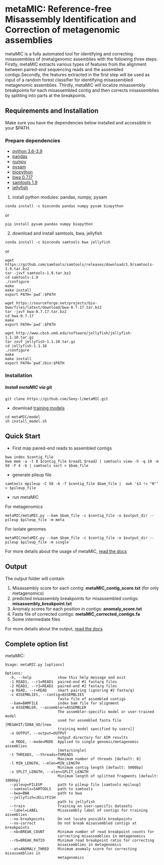 # metaMIC: Reference-free Misassembly Identification and Correction of metagenomic assemblies
metaMIC is a fully automated tool for identifying and correcting misassemblies of (meta)genomic assemblies with the following three steps. Firstly, metaMIC extracts various types of features from the alignment between paired-end sequencing reads and the assembled contigs.Secondly, the features extracted in the first step will be used as input of a random forest classifier for identifying misassembled metagenomic assemblies. Thirdly, metaMIC will localize misassembly breakpoints for each misassembled contig and then corrects misassemblies by splitting into parts at the breakpoints.


## Requirements and Installation
Make sure you have the dependencies below installed and accessible in your $PATH.

### Prepare dependencies

- [python 3.6-3.9](https://www.python.org/downloads/)
- [pandas](https://pandas.pydata.org/)
- [numpy](https://numpy.org/)
- [pysam](https://pypi.org/project/pysam/0.8.4/)
- [biopython](https://pypi.org/project/biopython/)
- [bwa 0.7.17](https://sourceforge.net/projects/bio-bwa/files/)
- [samtools 1.9](https://sourceforge.net/projects/samtools/files/samtools/)
- [jellyfish](http://www.cbcb.umd.edu/software/jellyfish/)

1. install python modules: pandas, numpy, pysam
```
conda install -c bioconda pandas numpy pysam biopython  
```
or

```
pip install pysam pandas numpy biopython
```

2. download and install samtools, bwa, jellyfish
```
conda install -c bioconda samtools bwa jellyfish  
```
or

```
wget https://github.com/samtools/samtools/releases/download/1.9/samtools-1.9.tar.bz2
tar -jxvf samtools-1.9.tar.bz2
cd samtools-1.9
./configure
make
make install
export PATH=`pwd`:$PATH
```

```
wget https://sourceforge.net/projects/bio-bwa/files/latest/download/bwa-0.7.17.tar.bz2
tar -jxvf bwa-0.7.17.tar.bz2
cd bwa-0.7.17
make
export PATH=`pwd`:$PATH
```

```
wget http://www.cbcb.umd.edu/software/jellyfish/jellyfish-1.1.10.tar.gz
tar zxvf jellyfish-1.1.10.tar.gz
cd jellyfish-1.1.10
./configure
make
make install
export PATH=`pwd`/bin:$PATH
```

### Installation

##### Install metaMIC via git

```
git clone https://github.com/Seny-l/metaMIC.git
```
- download [training models](https://zenodo.org/record/4717667#.YIQvu5MzZTY)

```
cd metaMIC/model
sh install_model.sh
```

## Quick Start
- First map paired-end reads to assembled contigs

```
bwa index $contig_file
bwa mem -a -t 8 $contig_file $read1 $read2 | samtools view -h -q 10 -m 50 -F 4 -b | samtools sort > $bam_file
```
- generate pileup file

```
samtools mpileup -C 50 -A -f $contig_file $bam_file |  awk '$3 != "N"' > $pileup_file
```
- run metaMIC

For metagenomics

```
metaMIC/metaMIC.py --bam $bam_file -c $contig_file -o $output_dir --pileup $pileup_file -m meta 
```
For isolate genomes

```
metaMIC/metaMIC.py --bam $bam_file -c $contig_file -o $output_dir --pileup $pileup_file -m single 
```


For more details about the usage of metaMIC, [read the docs](http:)

## Output
The output folder will contain
1. Misassembly score for each contig: **metaMIC_contig_score.txt** (for only metagenomics)
2. predicted misassembly breakpoints for misassembled contigs: **misassembly_breakpoint.txt**
3. Anomaly scores for each position in contigs: **anomaly_score.txt**
4. Fasta file of corrected contigs: **metaMIC_corrected_contigs.fa**
5. Some intermediate files

For more details about the output, [read the docs](http:)

## Complete option list
metaMIC:

```
Usage: metaMIC.py [options]

Options:
  -h, --help            show this help message and exit
  -1 READ1, --r1=READ1  paired-end #1 fasta/q files
  -2 READ2, --r2=READ2  paired-end #2 fasta/q files
  -p READ, --r=READ     smart pairing (ignoring #2 fasta/q)
  -c ASSEMBLIES, --contig=ASSEMBLIES
                        fasta file of assembled contigs
  --bam=BAMFILE         index bam file for alignment
  -a ASSEMBLER, --assembler=ASSEMBLER
                        The assembler-specific model or user-trained model
                        used for assembled fasta file [MEGAHIT/IDBA_UD/[new
                        training model specified by users]]
  -o OUTPUT, --output=OUTPUT
                        output directory for AIM results
  -m MODE, --mode=MODE  Applied to single genomic/metagenomic assemblies
                        [meta/single]
  -t THREADS, --threads=THREADS
                        Maximum number of threads [default: 8]
  -l MIN_LENGTH, --mlen=MIN_LENGTH
                        Minimum contig length [default: 5000bp]
  -s SPLIT_LENGTH, --slen=SPLIT_LENGTH
                        Minimum length of splitted fragments [default: 1000bp]
  --pileup=PILEUP       path to pileup file [samtools mpileup]
  --samtools=SAMTOOLS   path to samtools
  --bwa=BWA             path to bwa
  --jellyfish=JELLYFISH
                        path to jellyfish
  --train               Training on user-specific datasets
  --label=LABEL         Misassembly label of contigs for training assemblies
  --no-breakpoints      Do not locate possible breakpoints
  --no-correct          Do not break misassembled contigs at breakpoints
  --nb=BREAK_COUNT      Minimum number of read breakpoint counts for
                        correcting misassemblies in metagenomics
  --rb=BREAK_RATIO      Minimum read breakpoint ratio for correcting
                        misassemblies in metagenomics
  --at=ANOMALY_THRED    Minimum anomaly score for correcting misassemblies in
                        metagenomics
```
